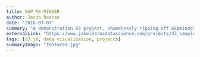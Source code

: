 ```yaml
---
title: GAP RE-MINDER
author: Jacob Rozran
date: '2016-03-07'
summary: "A demonstration D3 project, shamelessly ripping off Gapminder."
externalLink: "https://www.jakelearnsdatascience.com/projects/d3_sample_open_data_day_dc/"
tags: [d3.js, data visualization, projects]
summaryImage: "featured.jpg"
---
```

